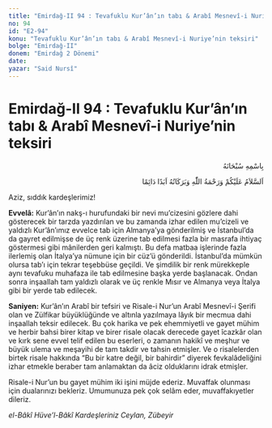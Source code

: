 ```yaml
---
title: "Emirdağ-II 94 : Tevafuklu Kur’ân’ın tabı & Arabî Mesnevî-i Nuriye’nin teksiri"
no: 94
id: "E2-94"
konu: "Tevafuklu Kur’ân’ın tabı & Arabî Mesnevî-i Nuriye’nin teksiri"
bolge: "Emirdağ-II"
donem: "Emirdağ 2 Dönemi"
date: 
yazar: "Said Nursî"
---
```


# Emirdağ-II 94 : Tevafuklu Kur’ân’ın tabı & Arabî Mesnevî-i Nuriye’nin teksiri

<p class="arabic" dir="rtl" title="Meal: “Her türlü noksan sıfatlardan yüce olan Allah’ın adıyla.”">بِاسْمِهِ سُبْحَانَهُ</p>

<p class="arabic" dir="rtl" title="Meal: “Allah’ın selâmı, rahmeti ve bereketleri, ebedî ve dâimî olarak üzerinize olsun.”">اَلسَّلاَمُ عَلَيْكُمْ وَرَحْمَةُ اللّٰهِ وَبَرَكَاتُهُ اَبَدًا دَائِمًا</p>

Aziz, sıddık kardeşlerimiz!

**Evvelâ:** Kur’ân’ın nakş-ı hurufundaki bir nevi mu’cizesini gözlere dahi gösterecek bir tarzda yazdırılan ve bu zamanda izhar edilen mu’cizeli ve yaldızlı Kur’ân’ımız evvelce tab için Almanya’ya gönderilmiş ve İstanbul’da da gayret edilmişse de üç renk üzerine tab edilmesi fazla bir masrafa ihtiyaç göstermesi gibi mânilerden geri kalmıştı. Bu defa matbaa işlerinde fazla ilerlemiş olan İtalya’ya nümune için bir cüz’ü gönderildi. İstanbul’da mümkün olursa tab’ı için tekrar teşebbüse geçildi. Ve şimdilik bir renk mürekkeple aynı tevafuku muhafaza ile tab edilmesine başka yerde başlanacak. Ondan sonra inşaallah tam yaldızlı olarak ve üç renkle Mısır ve Almanya veya İtalya gibi bir yerde tab edilecek.

**Saniyen:** Kur’ân’ın Arabî bir tefsiri ve Risale-i Nur’un Arabî Mesnevî-i Şerifi olan ve Zülfikar büyüklüğünde ve altınla yazılmaya lâyık bir mecmua dahi inşaallah teksir edilecek. Bu çok harika ve pek ehemmiyetli ve gayet mühim ve herbir bahsi birer kitap ve birer risale olacak derecede gayet îcazkâr olan ve kırk sene evvel telif edilen bu eserleri, o zamanın hakikî ve meşhur ve büyük ulema ve meşayihi de tam takdir ve tahsin etmişler. Ve o risalelerden birtek risale hakkında “Bu bir katre değil, bir bahirdir” diyerek fevkalâdeliğini izhar etmekle beraber tam anlamaktan da âciz olduklarını idrak etmişler.

Risale-i Nur’un bu gayet mühim iki işini müjde ederiz. Muvaffak olunması için dualarınızı bekleriz. Umumunuza pek çok selâm eder, muvaffakıyetler dileriz.

*el-Bâkî Hüve’l-Bâkî*
*Kardeşleriniz*
*Ceylan, Zübeyir*
